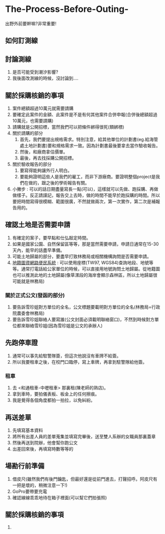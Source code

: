 # The-Process-Before-Outing-
出野外前要幹嘛?非常重要!
## 如何訂測線
## 討論測線
  1. 是否可能受到潮汐影響?
  2. 我後面改測線的時候，沒討論到....
## 關於採購核銷的事項
  1. 案件總額超過10萬元就需要請購
  2. 要確定此案件的金額、此案件是不是有何其他案件合併申報(合併後總額超過10萬元，也需要請購)
  3. 請購就是公開招標，當然我們可以把條件綁得很死(類綁標)
  4. 關於請購的部分
     1. 首先，我們要提出規格需求。特別注意，給其他單位的計劃書(eg.給海管處土地計劃書)要和規格需求一致。因為計劃書最後要拿去當作驗收報告。
     2. 然後，和廠商拿估價單。
     3. 最後，再去找採購公開招標。
  5. 關於驗收報告的部分
     1. 要寫得能夠讓外行人明白。
     2. 要能夠證明這些人是我們的雇工，而非下游廠商。要證明整個project是我們在做的，跟之後的學術報告有關。
  6. 小撇步 : 可以的話日期盡量寫長一點(可以)，這樣就可以先做、跑採購、再做做樣子。反正請謹記，報告交上去時，做的時間不能早於跑採購的時間。所以要把時間寫得很模糊、範圍很廣，不然就做兩次，第一次實作，第二次是補報告用的。
## 確認土地是否需要申請
  1. 有確定的案子，要早點和仕弘敲定時間。
  2. 如果是國家公園、自然保留區等等，那是當然需要申請，申請日通常在15-30天內，能早的話盡早準備。
  3. 可能土地歸屬的部分，要盡早打致林務局或相關機構詢問是否需要申請。
  4. [地籍圖資網路便民系統](https://easymap.land.moi.gov.tw/W10Web/Normal) : 可以使用座標(TW97, WGS84)查詢地段、地號等等。通常打電話給公家單位的時候，可以直接用地號詢問土地歸屬。從地籍圖也可以推測此地的土地歸屬(像草漯段的海岸會顯示森林區，所以土地歸屬很可能就是林務局)
### 關於正式公文(發函的部分)
  1. 要告訴雪珍姐對方單位的全名，公文標題要載明對方單位的全名(林務局=行政院農委會林務局)
  2. 要告訴雪珍姐聯絡人要寫誰(公文封面必須載明聯絡窗口)，不然到時候對方單位都來聯絡雪珍姐(因為雪珍姐是公文的承辦人)
## 先跑停車證
  1. 通常可以事先給駐警隊簽，但這次他說沒有車牌不給簽。
  2. 所以我要租車之後，在校門口臨停，寫上車牌，再拿到駐警隊給他簽。
### 租車
  1. 去 <和通租車-中壢租車> 那裏租(陳老師的熟店)。
  2. 拿到車時，要拍儀表板、板金上的任何擦痕。
  3. 我是覺得各個角度都拍一拍拉，以免糾紛。
## 再送差單
  1. 先填寫基本資料
  2. 將所有出差人員的差單蒐集並填寫完畢後，送至雙人系辦的女職員那裏蓋章
  3. 然後再送到院辦，他會幫你跑公文
  4. 出差回來後，再填寫時數等等的
## 場勘行前準備
  1. 借皮尺(雖然我們有後門鑰匙，但最好還是從前門進去，打聲招呼。阿皮尺有一把是壞的，稍微注意一下!)
  2. GoPro要帶要充電
  3. 確認線線乖乖地待在箱子裡面(可以幫它們拍張照)
## 關於採購核銷的事項
  1. 

